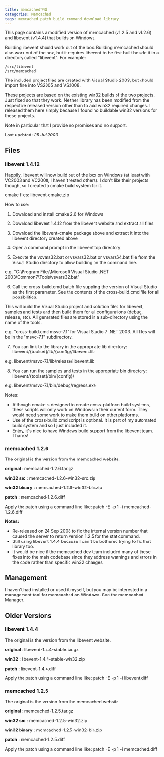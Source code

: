 ```yaml
---
title: memcached下载
categories: Memcached
tags: memcached patch build command download library
---
```

This page contains a modified version of  memcached (v1.2.5 and v1.2.6) and
libevent (v1.4.4) that builds on Windows.

Building libevent should work out of the box. Building memcached should also
work out of the box, but it requires libevent to be first built beside it in a
directory called "libevent". For example:

    
    
    /src/libevent
    /src/memcached

The included project files are created with Visual Studio 2003, but should
import fine into VS2005 and VS2008.

These projects are based on the existing win32 builds of the two projects.
Just fixed so that they work. Neither library has been modified from the
respective released version other than to add win32 required changes. I
released them here simply because I found no buildable win32 versions for
these projects.

Note in particular that I provide no promises and no support.

Last updated: _25 Jul 2009_

## Files

### libevent 1.4.12

Happily, libevent will now build out of the box on Windows (at least with
VC2003 and VC2008, I haven't tested others). I don't like their projects
though, so I created a cmake build system for it.

cmake files: libevent-cmake.zip

How to use:

  1. Download and install  cmake 2.6 for Windows

  2. Download libevent 1.4.12 from the  libevent website and extract all files

  3. Download the libevent-cmake package above and extract it into the libevent directory created above 

  4. Open a command prompt in the libevent top directory 

  5. Execute the vcvars32.bat or vsvars32.bat or vsvars64.bat file from the Visual Studio directory to allow building on the command line. 

e.g. "C:\Program Files\Microsoft Visual Studio .NET
2003\Common7\Tools\vsvars32.bat"

  6. Call the cross-build.cmd batch file suppling the version of Visual Studio as the first parameter. See the contents of the cross-build.cmd file for all possibilities. 

This will build the Visual Studio project and solution files for libevent,
samples and tests and then build them for all configurations (debug, release,
etc). All generated files are stored in a sub-directory using the name of the
tools.

e.g. "cross-build.cmd msvc-7.1" for Visual Studio 7 .NET 2003. All files will
be in the "msvc-7.1" subdirectory.

  7. You can link to the library in the appropriate lib directory: libevent/{toolset}/lib/{config}/libevent.lib 

e.g. libevent/msvc-7.1/lib/release/libevent.lib

  8. You can run the samples and tests in the appropriate bin directory: libevent/{toolset}/bin/{config}/ 

e.g. libevent/msvc-7.1/bin/debug/regress.exe

Notes:

  * Although cmake is designed to create cross-platform build systems, these scripts will only work on Windows in their current form. They would need some work to make them build on other platforms. 
  * Use of the cross-build.cmd script is optional. It is part of my automated build system and so I just included it. 
  * Enjoy, it's nice to have Windows build support from the libevent team. Thanks! 

### memcached 1.2.6

The original is the version from the  memcached website.

**original** :  memcached-1.2.6.tar.gz

**win32 src** :  memcached-1.2.6-win32-src.zip

**win32 binary** :  memcached-1.2.6-win32-bin.zip

**patch** :  memcached-1.2.6.diff

Apply the patch using a command line like: patch -E -p 1 -i
memcached-1.2.6.diff

**Notes:**

  * Re-released on 24 Sep 2008 to fix the internal version number that caused the server to return version 1.2.5 for the stat command. 
  * Still using libevent 1.4.4 because I can't be bothered trying to fix that library too. 
  * It would be nice if the memcached dev team included many of these fixes into the main codebase since they address warnings and errors in the code rather than specific win32 changes 

## Management

I haven't had installed or used it myself, but you may be interested in a
management tool for memcached on Windows. See the memcached Manager.

## Older Versions

### libevent 1.4.4

The original is the version from the  libevent website.

**original** :  libevent-1.4.4-stable.tar.gz

**win32** :  libevent-1.4.4-stable-win32.zip

**patch** :  libevent-1.4.4.diff

Apply the patch using a command line like: patch -E -p 1 -i libevent.diff

### memcached 1.2.5

The original is the version from the  memcached website.

**original** :  memcached-1.2.5.tar.gz

**win32 src** :  memcached-1.2.5-win32.zip

**win32 binary** :  memcached-1.2.5-win32-bin.zip

**patch** :  memcached-1.2.5.diff

Apply the patch using a command line like: patch -E -p 1 -i memcached.diff

